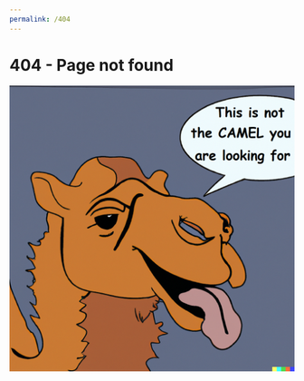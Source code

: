 ```yaml
---
permalink: /404
---
```

# 404 - Page not found



![This is not the CAMEL you are looking for...](assets/404_camel.png)
